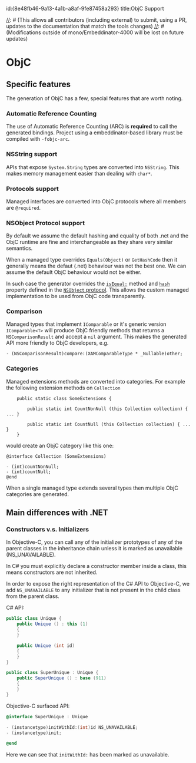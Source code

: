 id:{8e48fb46-9a13-4a1b-a8af-9fe87458a293}
title:ObjC Support

[//]: # (The original file resides under https://github.com/mono/Embeddinator-4000/tree/objc/docs/ObjC.md)
[//]: # (This allows all contributors (including external) to submit, using a PR, updates to the documentation that match the tools changes)
[//]: # (Modifications outside of mono/Embeddinator-4000 will be lost on future updates)

# ObjC

## Specific features

The generation of ObjC has a few, special features that are worth noting.

### Automatic Reference Counting

The use of Automatic Reference Counting (ARC) is **required** to call the generated bindings. Project using a embeddinator-based library must be compiled with `-fobjc-arc`.

### NSString support

APIs that expose `System.String` types are converted into `NSString`. This makes memory management easier than dealing with `char*`.

### Protocols support

Managed interfaces are converted into ObjC protocols where all members are `@required`.

### NSObject Protocol support

By default we assume the default hashing and equality of both .net and the ObjC runtime are fine and interchangeable as they share very similar semantics.

When a managed type overrides `Equals(Object)` or `GetHashCode` then it generally means the defaut (.net) behaviour was not the best one. We can assume the default ObjC behaviour would not be either.

In such case the generator overrides the [`isEqual:`](https://developer.apple.com/reference/objectivec/1418956-nsobject/1418795-isequal?language=objc) method and [`hash`](https://developer.apple.com/reference/objectivec/1418956-nsobject/1418859-hash?language=objc) property defined in the [`NSObject` protocol](https://developer.apple.com/reference/objectivec/1418956-nsobject?language=objc). This allows the custom managed implementation to be used from ObjC code transparently.

### Comparison

Managed types that implement `IComparable` or it's generic version `IComparable<T>` will produce ObjC friendly methods that returns a `NSComparisonResult` and accept a `nil` argument. This makes the generated API more friendly to ObjC developers, e.g.

```
- (NSComparisonResult)compare:(XAMComparableType * _Nullable)other;
```

### Categories

Managed extensions methods are converted into categories. For example the following extension methods on `Collection`

```
	public static class SomeExtensions {

		public static int CountNonNull (this Collection collection) { ... }

		public static int CountNull (this Collection collection) { ... }
	}
```

would create an ObjC category like this one:

```
@interface Collection (SomeExtensions)

- (int)countNonNull;
- (int)countNull;
@end
```

When a single managed type extends several types then multiple ObjC categories are generated.


## Main differences with .NET

### Constructors v.s. Initializers

In Objective-C, you can call any of the initializer prototypes of any of the parent classes in the inheritance chain unless it is marked as unavailable (NS_UNAVAILABLE).

In C# you must explicitly declare a constructor member inside a class, this means constructors are not inherited.

In order to expose the right representation of the C# API to Objective-C, we add `NS_UNAVAILABLE` to any initializer that is not present in the child class from the parent class.

C# API:

```csharp
public class Unique {
	public Unique () : this (1)
	{
	}

	public Unique (int id)
	{
	}
}

public class SuperUnique : Unique {
	public SuperUnique () : base (911)
	{
	}
}
```

Objective-C surfaced API:

```objectivec
@interface SuperUnique : Unique

- (instancetype)initWithId:(int)id NS_UNAVAILABLE;
- (instancetype)init;

@end
```

Here we can see that `initWithId:` has been marked as unavailable.